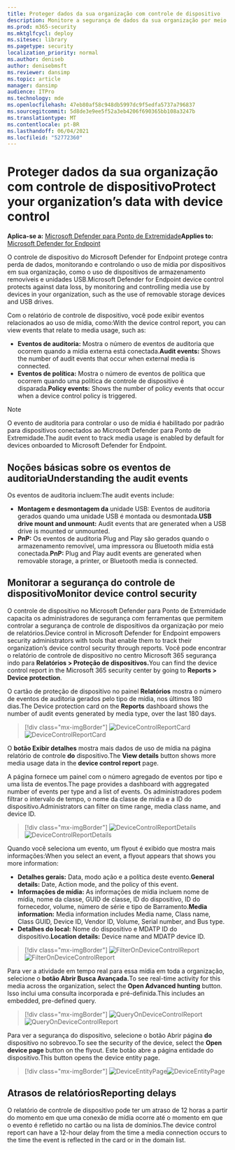 ```yaml
---
title: Proteger dados da sua organização com controle de dispositivo
description: Monitore a segurança de dados da sua organização por meio de relatórios de controle de dispositivo.
ms.prod: m365-security
ms.mktglfcycl: deploy
ms.sitesec: library
ms.pagetype: security
localization_priority: normal
ms.author: deniseb
author: denisebmsft
ms.reviewer: dansimp
ms.topic: article
manager: dansimp
audience: ITPro
ms.technology: mde
ms.openlocfilehash: 47eb80af58c948db5997dc9f5edfa5737a796837
ms.sourcegitcommit: 5d8de3e9ee5f52a3eb4206f690365bb108a3247b
ms.translationtype: MT
ms.contentlocale: pt-BR
ms.lasthandoff: 06/04/2021
ms.locfileid: "52772360"
---
```

# <a name="protect-your-organizations-data-with-device-control"></a><span data-ttu-id="1ee91-103">Proteger dados da sua organização com controle de dispositivo</span><span class="sxs-lookup"><span data-stu-id="1ee91-103">Protect your organization’s data with device control</span></span>

<span data-ttu-id="1ee91-104">**Aplica-se a:** [Microsoft Defender para Ponto de Extremidade](https://go.microsoft.com/fwlink/p/?linkid=2069559)</span><span class="sxs-lookup"><span data-stu-id="1ee91-104">**Applies to:** [Microsoft Defender for Endpoint](https://go.microsoft.com/fwlink/p/?linkid=2069559)</span></span>

<span data-ttu-id="1ee91-105">O controle de dispositivo do Microsoft Defender for Endpoint protege contra perda de dados, monitorando e controlando o uso de mídia por dispositivos em sua organização, como o uso de dispositivos de armazenamento removíveis e unidades USB.</span><span class="sxs-lookup"><span data-stu-id="1ee91-105">Microsoft Defender for Endpoint device control protects against data loss, by monitoring and controlling media use by devices in your organization, such as the use of removable storage devices and USB drives.</span></span>

<span data-ttu-id="1ee91-106">Com o relatório de controle de dispositivo, você pode exibir eventos relacionados ao uso de mídia, como:</span><span class="sxs-lookup"><span data-stu-id="1ee91-106">With the device control report, you can view events that relate to media usage, such as:</span></span>

- <span data-ttu-id="1ee91-107">**Eventos de auditoria:** Mostra o número de eventos de auditoria que ocorrem quando a mídia externa está conectada.</span><span class="sxs-lookup"><span data-stu-id="1ee91-107">**Audit events:** Shows the number of audit events that occur when external media is connected.</span></span>
- <span data-ttu-id="1ee91-108">**Eventos de política:** Mostra o número de eventos de política que ocorrem quando uma política de controle de dispositivo é disparada.</span><span class="sxs-lookup"><span data-stu-id="1ee91-108">**Policy events:** Shows the number of policy events that occur when a device control policy is triggered.</span></span>

> [!NOTE]
> <span data-ttu-id="1ee91-109">O evento de auditoria para controlar o uso de mídia é habilitado por padrão para dispositivos conectados ao Microsoft Defender para Ponto de Extremidade.</span><span class="sxs-lookup"><span data-stu-id="1ee91-109">The audit event to track media usage is enabled by default for devices onboarded to Microsoft Defender for Endpoint.</span></span>

## <a name="understanding-the-audit-events"></a><span data-ttu-id="1ee91-110">Noções básicas sobre os eventos de auditoria</span><span class="sxs-lookup"><span data-stu-id="1ee91-110">Understanding the audit events</span></span>

<span data-ttu-id="1ee91-111">Os eventos de auditoria incluem:</span><span class="sxs-lookup"><span data-stu-id="1ee91-111">The audit events include:</span></span>

- <span data-ttu-id="1ee91-112">**Montagem e desmontagem da** unidade USB: Eventos de auditoria gerados quando uma unidade USB é montada ou desmontada.</span><span class="sxs-lookup"><span data-stu-id="1ee91-112">**USB drive mount and unmount:** Audit events that are generated when a USB drive is mounted or unmounted.</span></span>
- <span data-ttu-id="1ee91-113">**PnP:** Os eventos de auditoria Plug and Play são gerados quando o armazenamento removível, uma impressora ou Bluetooth mídia está conectada.</span><span class="sxs-lookup"><span data-stu-id="1ee91-113">**PnP:** Plug and Play audit events are generated when removable storage, a printer, or Bluetooth media is connected.</span></span>

## <a name="monitor-device-control-security"></a><span data-ttu-id="1ee91-114">Monitorar a segurança do controle de dispositivo</span><span class="sxs-lookup"><span data-stu-id="1ee91-114">Monitor device control security</span></span>

<span data-ttu-id="1ee91-115">O controle de dispositivo no Microsoft Defender para Ponto de Extremidade capacita os administradores de segurança com ferramentas que permitem controlar a segurança de controle de dispositivos da organização por meio de relatórios.</span><span class="sxs-lookup"><span data-stu-id="1ee91-115">Device control in Microsoft Defender for Endpoint empowers security administrators with tools that enable them to track their organization’s device control security through reports.</span></span> <span data-ttu-id="1ee91-116">Você pode encontrar o relatório de controle de dispositivo no centro Microsoft 365 segurança indo para **Relatórios > Proteção de dispositivos.**</span><span class="sxs-lookup"><span data-stu-id="1ee91-116">You can find the device control report in the Microsoft 365 security center by going to **Reports > Device protection**.</span></span>

<span data-ttu-id="1ee91-117">O cartão de proteção de dispositivo no painel **Relatórios** mostra o número de eventos de auditoria gerados pelo tipo de mídia, nos últimos 180 dias.</span><span class="sxs-lookup"><span data-stu-id="1ee91-117">The Device protection card on the **Reports** dashboard shows the number of audit events generated by media type, over the last 180 days.</span></span>

> [!div class="mx-imgBorder"]
> <span data-ttu-id="1ee91-118">![DeviceControlReportCard](images/devicecontrolcard.png)</span><span class="sxs-lookup"><span data-stu-id="1ee91-118">![DeviceControlReportCard](images/devicecontrolcard.png)</span></span>

<span data-ttu-id="1ee91-119">O **botão Exibir detalhes** mostra mais dados de uso de mídia na página relatório de controle **do** dispositivo.</span><span class="sxs-lookup"><span data-stu-id="1ee91-119">The **View details** button shows more media usage data in the **device control report** page.</span></span>

<span data-ttu-id="1ee91-120">A página fornece um painel com o número agregado de eventos por tipo e uma lista de eventos.</span><span class="sxs-lookup"><span data-stu-id="1ee91-120">The page provides a dashboard with aggregated number of events per type and a list of events.</span></span> <span data-ttu-id="1ee91-121">Os administradores podem filtrar o intervalo de tempo, o nome da classe de mídia e a ID do dispositivo.</span><span class="sxs-lookup"><span data-stu-id="1ee91-121">Administrators can filter on time range, media class name, and device ID.</span></span>

> [!div class="mx-imgBorder"]
> <span data-ttu-id="1ee91-122">![DeviceControlReportDetails](images/Detaileddevicecontrolreport.png)</span><span class="sxs-lookup"><span data-stu-id="1ee91-122">![DeviceControlReportDetails](images/Detaileddevicecontrolreport.png)</span></span>

<span data-ttu-id="1ee91-123">Quando você seleciona um evento, um flyout é exibido que mostra mais informações:</span><span class="sxs-lookup"><span data-stu-id="1ee91-123">When you select an event, a flyout appears that shows you more information:</span></span>

- <span data-ttu-id="1ee91-124">**Detalhes gerais:** Data, modo ação e a política deste evento.</span><span class="sxs-lookup"><span data-stu-id="1ee91-124">**General details:** Date, Action mode, and the policy of this event.</span></span>
- <span data-ttu-id="1ee91-125">**Informações de mídia:** As informações de mídia incluem nome de mídia, nome da classe, GUID de classe, ID do dispositivo, ID do fornecedor, volume, número de série e tipo de Barramento.</span><span class="sxs-lookup"><span data-stu-id="1ee91-125">**Media information:** Media information includes Media name, Class name, Class GUID, Device ID, Vendor ID, Volume, Serial number, and Bus type.</span></span>
- <span data-ttu-id="1ee91-126">**Detalhes do local:** Nome do dispositivo e MDATP ID do dispositivo.</span><span class="sxs-lookup"><span data-stu-id="1ee91-126">**Location details:** Device name and MDATP device ID.</span></span>

> [!div class="mx-imgBorder"]
> <span data-ttu-id="1ee91-127">![FilterOnDeviceControlReport](images/devicecontrolreportfilter.png)</span><span class="sxs-lookup"><span data-stu-id="1ee91-127">![FilterOnDeviceControlReport](images/devicecontrolreportfilter.png)</span></span>

<span data-ttu-id="1ee91-128">Para ver a atividade em tempo real para essa mídia em toda a organização, selecione o **botão Abrir Busca Avançada.**</span><span class="sxs-lookup"><span data-stu-id="1ee91-128">To see real-time activity for this media across the organization, select the **Open Advanced hunting** button.</span></span> <span data-ttu-id="1ee91-129">Isso inclui uma consulta incorporada e pré-definida.</span><span class="sxs-lookup"><span data-stu-id="1ee91-129">This includes an embedded, pre-defined query.</span></span>

> [!div class="mx-imgBorder"]
> <span data-ttu-id="1ee91-130">![QueryOnDeviceControlReport](images/Devicecontrolreportquery.png)</span><span class="sxs-lookup"><span data-stu-id="1ee91-130">![QueryOnDeviceControlReport](images/Devicecontrolreportquery.png)</span></span>

<span data-ttu-id="1ee91-131">Para ver a segurança do dispositivo, selecione o botão Abrir página **do** dispositivo no sobrevoo.</span><span class="sxs-lookup"><span data-stu-id="1ee91-131">To see the security of the device, select the **Open device page** button on the flyout.</span></span> <span data-ttu-id="1ee91-132">Este botão abre a página entidade do dispositivo.</span><span class="sxs-lookup"><span data-stu-id="1ee91-132">This button opens the device entity page.</span></span>

> [!div class="mx-imgBorder"]
> <span data-ttu-id="1ee91-133">![DeviceEntityPage](images/Devicesecuritypage.png)</span><span class="sxs-lookup"><span data-stu-id="1ee91-133">![DeviceEntityPage](images/Devicesecuritypage.png)</span></span>

## <a name="reporting-delays"></a><span data-ttu-id="1ee91-134">Atrasos de relatórios</span><span class="sxs-lookup"><span data-stu-id="1ee91-134">Reporting delays</span></span>

<span data-ttu-id="1ee91-135">O relatório de controle de dispositivo pode ter um atraso de 12 horas a partir do momento em que uma conexão de mídia ocorre até o momento em que o evento é refletido no cartão ou na lista de domínios.</span><span class="sxs-lookup"><span data-stu-id="1ee91-135">The device control report can have a 12-hour delay from the time a media connection occurs to the time the event is reflected in the card or in the domain list.</span></span>
